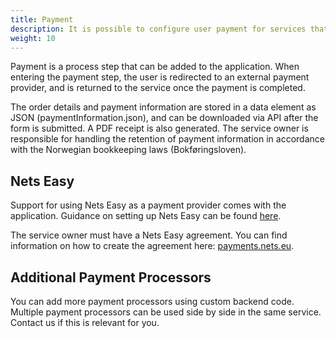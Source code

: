 ```yaml
---
title: Payment
description: It is possible to configure user payment for services that are fee-based or where it is allowed to charge a fee.
weight: 10
---
```


Payment is a process step that can be added to the application.
When entering the payment step, the user is redirected to an external payment provider, and is returned to the service once the payment is completed.

The order details and payment information are stored in a data element as JSON (paymentInformation.json), and can be downloaded via API after the form is submitted. A PDF receipt is also generated. 
The service owner is responsible for handling the retention of payment information in accordance with the Norwegian bookkeeping laws (Bokføringsloven).

<object data="payment.drawio.svg" type="image/svg+xml" style="width: 100%;"></object>

## Nets Easy

Support for using Nets Easy as a payment provider comes with the application. Guidance on setting up Nets Easy can be found [here](/altinn-studio/guides/payment/).

The service owner must have a Nets Easy agreement.
You can find information on how to create the agreement here: [payments.nets.eu](https://payments.nets.eu/en-GB/checkout).

## Additional Payment Processors

You can add more payment processors using custom backend code.
Multiple payment processors can be used side by side in the same service.
Contact us if this is relevant for you.